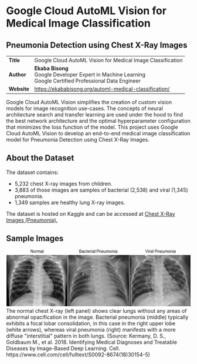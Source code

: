# Google Cloud AutoML Vision for Medical Image Classification

## Pneumonia Detection using Chest X-Ray Images

| | |
|-|-|
|__Title__| Google Cloud AutoML Vision for Medical Image Classification 
|__Author__ | __Ekaba Bisong__ <br>Google Developer Expert in Machine Learning<br> Google Certified Professional Data Engineer
|__Website__ | <a href="https://ekababisong.org/automl-medical-classification/">https://ekababisong.org/automl-medical-classification/</a>

Google Cloud AutoML Vision simplifies the creation of custom vision models for image recognition use-cases. The concepts of neural architecture search and transfer learning are used under the hood to find the best network architecture and the optimal hyperparameter configuration that minimizes the loss function of the model. This project uses Google Cloud AutoML Vision to develop an end-to-end medical image classification model for Pneumonia Detection using Chest X-Ray Images.

## About the Dataset
The dataset contains:
- 5,232 chest X-ray images from children.
- 3,883 of those images are samples of bacterial (2,538) and viral (1,345) pneumonia.
- 1,349 samples are healthy lung X-ray images.

The dataset is hosted on Kaggle and can be accessed at <a href="https://www.kaggle.com/paultimothymooney/chest-xray-pneumonia">Chest X-Ray Images (Pneumonia).</a>

## Sample Images
<img src="chest-x-ray-samples.jpg" alt="examples-of-chest-X-Rays-in-patients-with-pneumonia">
The normal chest X-ray (left panel) shows clear lungs without any areas of abnormal opacification in the image. Bacterial pneumonia (middle) typically exhibits a focal lobar consolidation, in this case in the right upper lobe (white arrows), whereas viral pneumonia (right) manifests with a more diffuse "interstitial" pattern in both lungs. (Source: Kermany, D. S., Goldbaum M., et al. 2018. Identifying Medical Diagnoses and Treatable Diseases by Image-Based Deep Learning. Cell. https://www.cell.com/cell/fulltext/S0092-8674(18)30154-5)
